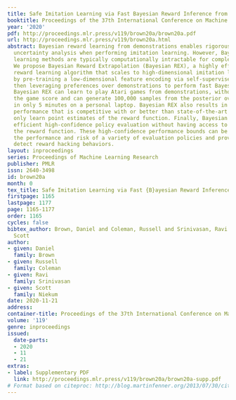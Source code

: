 ```yaml
---
title: Safe Imitation Learning via Fast Bayesian Reward Inference from Preferences
booktitle: Proceedings of the 37th International Conference on Machine Learning
year: '2020'
pdf: http://proceedings.mlr.press/v119/brown20a/brown20a.pdf
url: http://proceedings.mlr.press/v119/brown20a.html
abstract: Bayesian reward learning from demonstrations enables rigorous safety and
  uncertainty analysis when performing imitation learning. However, Bayesian reward
  learning methods are typically computationally intractable for complex control problems.
  We propose Bayesian Reward Extrapolation (Bayesian REX), a highly efficient Bayesian
  reward learning algorithm that scales to high-dimensional imitation learning problems
  by pre-training a low-dimensional feature encoding via self-supervised tasks and
  then leveraging preferences over demonstrations to perform fast Bayesian inference.
  Bayesian REX can learn to play Atari games from demonstrations, without access to
  the game score and can generate 100,000 samples from the posterior over reward functions
  in only 5 minutes on a personal laptop. Bayesian REX also results in imitation learning
  performance that is competitive with or better than state-of-the-art methods that
  only learn point estimates of the reward function. Finally, Bayesian REX enables
  efficient high-confidence policy evaluation without having access to samples of
  the reward function. These high-confidence performance bounds can be used to rank
  the performance and risk of a variety of evaluation policies and provide a way to
  detect reward hacking behaviors.
layout: inproceedings
series: Proceedings of Machine Learning Research
publisher: PMLR
issn: 2640-3498
id: brown20a
month: 0
tex_title: Safe Imitation Learning via Fast {B}ayesian Reward Inference from Preferences
firstpage: 1165
lastpage: 1177
page: 1165-1177
order: 1165
cycles: false
bibtex_author: Brown, Daniel and Coleman, Russell and Srinivasan, Ravi and Niekum,
  Scott
author:
- given: Daniel
  family: Brown
- given: Russell
  family: Coleman
- given: Ravi
  family: Srinivasan
- given: Scott
  family: Niekum
date: 2020-11-21
address: 
container-title: Proceedings of the 37th International Conference on Machine Learning
volume: '119'
genre: inproceedings
issued:
  date-parts:
  - 2020
  - 11
  - 21
extras:
- label: Supplementary PDF
  link: http://proceedings.mlr.press/v119/brown20a/brown20a-supp.pdf
# Format based on citeproc: http://blog.martinfenner.org/2013/07/30/citeproc-yaml-for-bibliographies/
---
```

